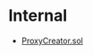 # Internal

<!-- START_INDEX -->
- [ProxyCreator.sol](./ProxyCreator.sol/index.md)
<!-- END_INDEX -->
